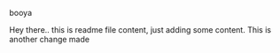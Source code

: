 
booya 

Hey there..
this is readme file content, just adding some content.
 This is another change made


